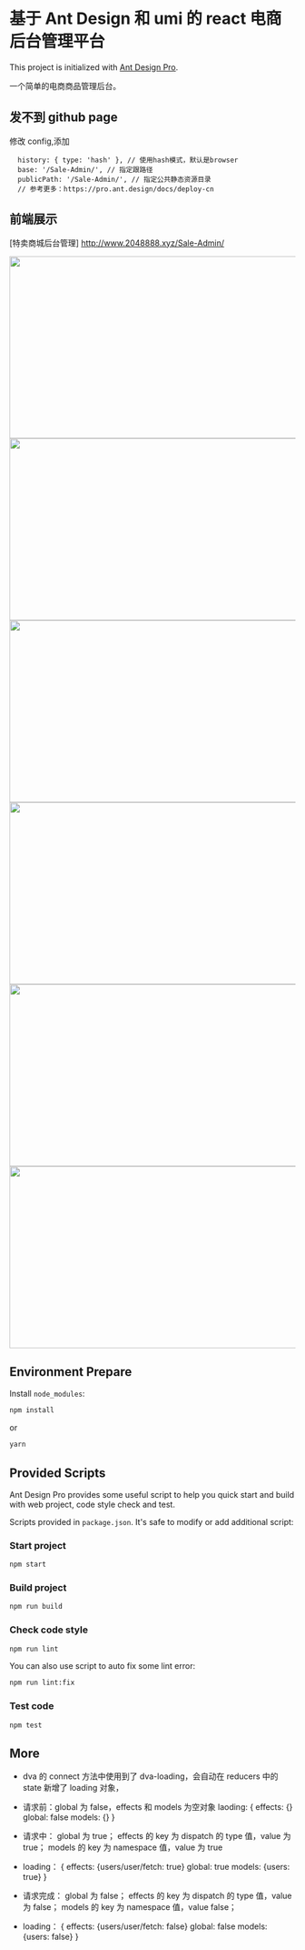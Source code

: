 # 基于 Ant Design 和 umi 的 react 电商后台管理平台

This project is initialized with [Ant Design Pro](https://pro.ant.design).

一个简单的电商商品管理后台。

## 发不到 github page

修改 config,添加

```
  history: { type: 'hash' }, // 使用hash模式，默认是browser
  base: '/Sale-Admin/', // 指定跟路径
  publicPath: '/Sale-Admin/', // 指定公共静态资源目录
  // 参考更多：https://pro.ant.design/docs/deploy-cn
```

## 前端展示

[特卖商城后台管理] http://www.2048888.xyz/Sale-Admin/

<div align="center">
<img src="https://cdn.jsdelivr.net/gh/lightzhu/public_cdn@0.7.0/image/react/sale-mall1.png" height="320" width="568" >
<img src="https://cdn.jsdelivr.net/gh/lightzhu/public_cdn@0.7.0/image/react/sale-mall2.png" height="320" width="568" >
</div>

<div align="center">
<img src="https://cdn.jsdelivr.net/gh/lightzhu/public_cdn@0.7.0/image/react/sale-mall3.png" height="320" width="568" >
<img src="https://cdn.jsdelivr.net/gh/lightzhu/public_cdn@0.7.0/image/react/sale-mall4.png" height="320" width="568" >
</div>

<div align="center">
<img src="https://cdn.jsdelivr.net/gh/lightzhu/public_cdn@0.7.0/image/react/sale-mall5.png" height="320" width="568" >
<img src="https://cdn.jsdelivr.net/gh/lightzhu/public_cdn@0.7.0/image/react/sale-mall6.png" height="320" width="568" >
</div>

## Environment Prepare

Install `node_modules`:

```bash
npm install
```

or

```bash
yarn
```

## Provided Scripts

Ant Design Pro provides some useful script to help you quick start and build with web project, code style check and test.

Scripts provided in `package.json`. It's safe to modify or add additional script:

### Start project

```bash
npm start
```

### Build project

```bash
npm run build
```

### Check code style

```bash
npm run lint
```

You can also use script to auto fix some lint error:

```bash
npm run lint:fix
```

### Test code

```bash
npm test
```

## More

- dva 的 connect 方法中使用到了 dva-loading，会自动在 reducers 中的 state 新增了 loading 对象，
- 请求前：global 为 false，effects 和 models 为空对象 laoding: { effects: {} global: false models: {} }
- 请求中： global 为 true； effects 的 key 为 dispatch 的 type 值，value 为 true； models 的 key 为 namespace 值，value 为 true
- loading： { effects: {users/user/fetch: true} global: true models: {users: true} }
- 请求完成： global 为 false； effects 的 key 为 dispatch 的 type 值，value 为 false； models 的 key 为 namespace 值，value false；

- loading： { effects: {users/user/fetch: false} global: false models: {users: false} }
